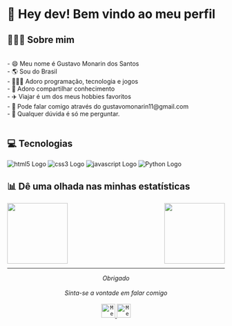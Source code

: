 # 🖖 Hey dev! Bem vindo ao meu perfil

## 👨🏻‍💻 Sobre mim
<br>
- 😄 Meu nome é Gustavo Monarin dos Santos<br>
- 🌎 Sou do Brasil<br>
- 👨🏻‍💻 Adoro programação, tecnologia e jogos<br>
- 🧠 Adoro compartilhar conhecimento<br>
- ✈️ Viajar é um dos meus hobbies favoritos<br>
- 📧 Pode falar comigo através do gustavomonarin11@gmail.com<br>
- 💬 Qualquer dúvida é só me perguntar.<br>

<br>

## 💻 Tecnologias
![html5 Logo](/images/html5.svg)
![css3 Logo](/images/css3.svg)
![javascript Logo](/images/javascript.svg)
![Python Logo](/images/python.svg)

## 📊 Dê uma olhada nas minhas estatísticas

<a href="https://github.com/guhmonarin">
<img height="140em" align="left" src="https://github-readme-stats.vercel.app/api?username=guhmonarin&show_icons=true&bg_color=282A36&title_color=DD6387&icon_color=BD93F9&text_color=fff&border_color=fff" />
<img height="140em" align="right" src="https://github-readme-stats.vercel.app/api/top-langs/?username=guhmonarin&layout=compact&bg_color=282A36&title_color=DD6387&icon_color=BD93F9&text_color=fff&border_color=fff" />
</a>

<br>
<br>
<br>
<br>
<br>
<br>
<br>
<br>
    
---
<p align="center" > 
  <i>Obrigado</i><br><br>
  <i>Sinta-se a vontade em falar comigo</i><br><br>
  <a href="https://www.linkedin.com/in/gustavo-monarin-652672127/">
  <code><img alt="Meu linkedin" width="32" src="./images/linkedin.svg" /></code>
</a>
<a href="https://instagram.com/guhmonarin">
<code><img alt="Meu instagran" width="32" src="./images/instagram.svg" /></code>
</a>
</p>
